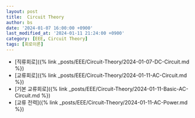 ```yaml
---
layout: post
title:  Circuit Theory
author: bs
date: '2024-01-07 16:00:00 +0900'
last_modified_at: '2024-01-11 21:24:00 +0900'
category: [EEE, Circuit Theory]
tags: [회로이론]
---
```


- [직류회로]({% link _posts/EEE/Circuit-Theory/2024-01-07-DC-Circuit.md %})
- [교류회로]({% link _posts/EEE/Circuit-Theory/2024-01-11-AC-Circuit.md %})
- [기본 교류회로]({% link _posts/EEE/Circuit-Theory/2024-01-11-Basic-AC-Circuit.md %})
- [교류 전력]({% link _posts/EEE/Circuit-Theory/2024-01-11-AC-Power.md %})